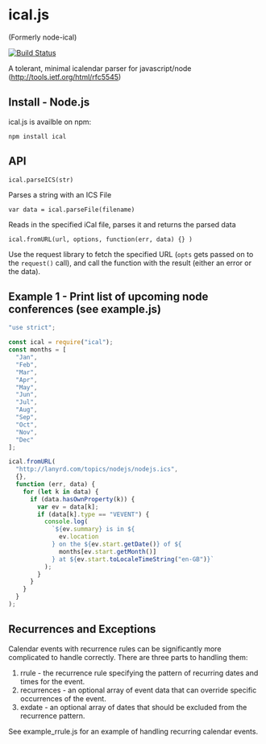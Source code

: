 # ical.js

(Formerly node-ical)

[![Build Status](https://travis-ci.org/peterbraden/ical.js.png)](https://travis-ci.org/peterbraden/ical.js)

A tolerant, minimal icalendar parser for javascript/node
(http://tools.ietf.org/html/rfc5545)

## Install - Node.js

ical.js is availble on npm:

    npm install ical

## API

    ical.parseICS(str)

Parses a string with an ICS File

    var data = ical.parseFile(filename)

Reads in the specified iCal file, parses it and returns the parsed data

    ical.fromURL(url, options, function(err, data) {} )

Use the request library to fetch the specified URL (`opts` gets passed on to the `request()` call), and call the function with the result (either an error or the data).

## Example 1 - Print list of upcoming node conferences (see example.js)

```javascript
"use strict";

const ical = require("ical");
const months = [
  "Jan",
  "Feb",
  "Mar",
  "Apr",
  "May",
  "Jun",
  "Jul",
  "Aug",
  "Sep",
  "Oct",
  "Nov",
  "Dec"
];

ical.fromURL(
  "http://lanyrd.com/topics/nodejs/nodejs.ics",
  {},
  function (err, data) {
    for (let k in data) {
      if (data.hasOwnProperty(k)) {
        var ev = data[k];
        if (data[k].type == "VEVENT") {
          console.log(
            `${ev.summary} is in ${
              ev.location
            } on the ${ev.start.getDate()} of ${
              months[ev.start.getMonth()]
            } at ${ev.start.toLocaleTimeString("en-GB")}`
          );
        }
      }
    }
  }
);
```

## Recurrences and Exceptions

Calendar events with recurrence rules can be significantly more complicated to handle correctly. There are three parts to handling them:

1.  rrule - the recurrence rule specifying the pattern of recurring dates and times for the event.
2.  recurrences - an optional array of event data that can override specific occurrences of the event.
3.  exdate - an optional array of dates that should be excluded from the recurrence pattern.

See example_rrule.js for an example of handling recurring calendar events.
